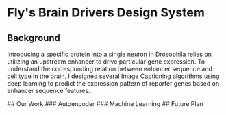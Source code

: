 # Fly's Brain Drivers Design System
## Background
<p>Introducing a specific protein into a single neuron in Drosophila relies on utilizing an upstream enhancer to drive
particular gene expression. To understand the corresponding relation between enhancer sequence and cell type in the
brain, I designed several Image Captioning algorithms using deep learning to predict the expression pattern of reporter
genes based on enhancer sequence features.</p>
## Our Work
### Autoencoder
### Machine Learning
## Future Plan
